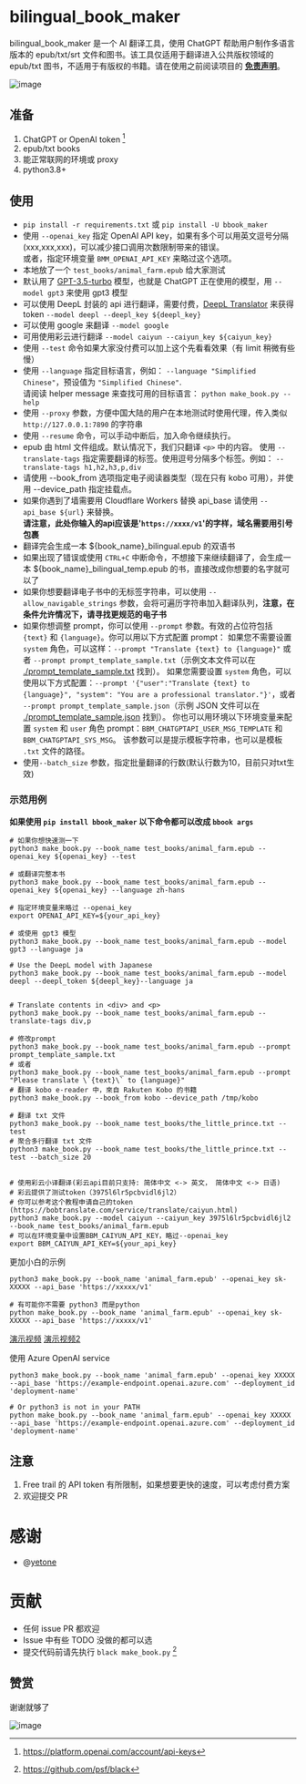 # bilingual_book_maker

bilingual_book_maker 是一个 AI 翻译工具，使用 ChatGPT 帮助用户制作多语言版本的 epub/txt/srt 文件和图书。该工具仅适用于翻译进入公共版权领域的 epub/txt 图书，不适用于有版权的书籍。请在使用之前阅读项目的 **[免责声明](./disclaimer.md)**。

![image](https://user-images.githubusercontent.com/15976103/222317531-a05317c5-4eee-49de-95cd-04063d9539d9.png)


## 准备

1. ChatGPT or OpenAI token [^token]
2. epub/txt books
3. 能正常联网的环境或 proxy
4. python3.8+


## 使用

- `pip install -r requirements.txt` 或 `pip install -U bbook_maker`
- 使用 `--openai_key` 指定 OpenAI API key，如果有多个可以用英文逗号分隔(xxx,xxx,xxx)，可以减少接口调用次数限制带来的错误。  
   或者，指定环境变量 `BMM_OPENAI_API_KEY` 来略过这个选项。
- 本地放了一个 `test_books/animal_farm.epub` 给大家测试
- 默认用了 [GPT-3.5-turbo](https://openai.com/blog/introducing-chatgpt-and-whisper-apis) 模型，也就是 ChatGPT 正在使用的模型，用 `--model gpt3` 来使用 gpt3 模型
- 可以使用 DeepL 封装的 api 进行翻译，需要付费，[DeepL Translator](https://rapidapi.com/splintPRO/api/deepl-translator) 来获得 token  `--model deepl --deepl_key ${deepl_key}`
- 可以使用 google 来翻译 `--model google`
- 可用使用彩云进行翻译 `--model caiyun --caiyun_key ${caiyun_key}`
- 使用 `--test` 命令如果大家没付费可以加上这个先看看效果（有 limit 稍微有些慢）
- 使用 `--language` 指定目标语言，例如： `--language "Simplified Chinese"`，预设值为 `"Simplified Chinese"`.  
   请阅读 helper message 来查找可用的目标语言：  `python make_book.py --help`
- 使用 `--proxy` 参数，方便中国大陆的用户在本地测试时使用代理，传入类似 `http://127.0.0.1:7890` 的字符串
- 使用 `--resume` 命令，可以手动中断后，加入命令继续执行。
- epub 由 html 文件组成。默认情况下，我们只翻译 `<p>` 中的内容。
   使用 `--translate-tags` 指定需要翻译的标签。使用逗号分隔多个标签。例如：
   `--translate-tags h1,h2,h3,p,div`
- 请使用 --book_from 选项指定电子阅读器类型（现在只有 kobo 可用），并使用 --device_path 指定挂载点。
- 如果你遇到了墙需要用 Cloudflare Workers 替换 api_base 请使用 `--api_base ${url}` 来替换。  
   **请注意，此处你输入的api应该是'`https://xxxx/v1`'的字样，域名需要用引号包裹**
- 翻译完会生成一本 ${book_name}_bilingual.epub 的双语书
- 如果出现了错误或使用 `CTRL+C` 中断命令，不想接下来继续翻译了，会生成一本 ${book_name}_bilingual_temp.epub 的书，直接改成你想要的名字就可以了
- 如果你想要翻译电子书中的无标签字符串，可以使用 `--allow_navigable_strings` 参数，会将可遍历字符串加入翻译队列，**注意，在条件允许情况下，请寻找更规范的电子书**
- 如果你想调整 prompt，你可以使用 `--prompt` 参数。有效的占位符包括 `{text}` 和 `{language}`。你可以用以下方式配置 prompt：
   如果您不需要设置 `system` 角色，可以这样：`--prompt "Translate {text} to {language}"` 或者 `--prompt prompt_template_sample.txt`（示例文本文件可以在 [./prompt_template_sample.txt](./prompt_template_sample.txt) 找到）。
   如果您需要设置 `system` 角色，可以使用以下方式配置：`--prompt '{"user":"Translate {text} to {language}", "system": "You are a professional translator."}'`，或者 `--prompt prompt_template_sample.json`（示例 JSON 文件可以在 [./prompt_template_sample.json](./prompt_template_sample.json) 找到）。
   你也可以用环境以下环境变量来配置 `system` 和 `user` 角色 prompt：`BBM_CHATGPTAPI_USER_MSG_TEMPLATE` 和 `BBM_CHATGPTAPI_SYS_MSG`。
该参数可以是提示模板字符串，也可以是模板 `.txt` 文件的路径。
- 使用`--batch_size` 参数，指定批量翻译的行数(默认行数为10，目前只对txt生效)

### 示范用例

**如果使用 `pip install bbook_maker` 以下命令都可以改成 `bbook args`**

```shell
# 如果你想快速测一下
python3 make_book.py --book_name test_books/animal_farm.epub --openai_key ${openai_key} --test

# 或翻译完整本书
python3 make_book.py --book_name test_books/animal_farm.epub --openai_key ${openai_key} --language zh-hans

# 指定环境变量来略过 --openai_key
export OPENAI_API_KEY=${your_api_key}

# 或使用 gpt3 模型
python3 make_book.py --book_name test_books/animal_farm.epub --model gpt3 --language ja

# Use the DeepL model with Japanese
python3 make_book.py --book_name test_books/animal_farm.epub --model deepl --deepl_token ${deepl_key}--language ja


# Translate contents in <div> and <p>
python3 make_book.py --book_name test_books/animal_farm.epub --translate-tags div,p

# 修改prompt
python3 make_book.py --book_name test_books/animal_farm.epub --prompt prompt_template_sample.txt
# 或者
python3 make_book.py --book_name test_books/animal_farm.epub --prompt "Please translate \`{text}\` to {language}"
# 翻译 kobo e-reader 中，來自 Rakuten Kobo 的书籍
python3 make_book.py --book_from kobo --device_path /tmp/kobo

# 翻译 txt 文件
python3 make_book.py --book_name test_books/the_little_prince.txt --test 
# 聚合多行翻译 txt 文件 
python3 make_book.py --book_name test_books/the_little_prince.txt --test --batch_size 20


# 使用彩云小译翻译(彩云api目前只支持: 简体中文 <-> 英文， 简体中文 <-> 日语)
# 彩云提供了测试token（3975l6lr5pcbvidl6jl2）
# 你可以参考这个教程申请自己的token (https://bobtranslate.com/service/translate/caiyun.html)
python3 make_book.py --model caiyun --caiyun_key 3975l6lr5pcbvidl6jl2 --book_name test_books/animal_farm.epub
# 可以在环境变量中设置BBM_CAIYUN_API_KEY，略过--openai_key
export BBM_CAIYUN_API_KEY=${your_api_key}

```

更加小白的示例
```shell
python3 make_book.py --book_name 'animal_farm.epub' --openai_key sk-XXXXX --api_base 'https://xxxxx/v1'

# 有可能你不需要 python3 而是python
python make_book.py --book_name 'animal_farm.epub' --openai_key sk-XXXXX --api_base 'https://xxxxx/v1'
```


[演示视频](https://www.bilibili.com/video/BV1XX4y1d75D/?t=0h07m08s)
[演示视频2](https://www.bilibili.com/video/BV1T8411c7iU/)


使用 Azure OpenAI service
```shell
python3 make_book.py --book_name 'animal_farm.epub' --openai_key XXXXX --api_base 'https://example-endpoint.openai.azure.com' --deployment_id 'deployment-name'

# Or python3 is not in your PATH
python make_book.py --book_name 'animal_farm.epub' --openai_key XXXXX --api_base 'https://example-endpoint.openai.azure.com' --deployment_id 'deployment-name'
```



## 注意

1. Free trail 的 API token 有所限制，如果想要更快的速度，可以考虑付费方案
2. 欢迎提交 PR


# 感谢

- @[yetone](https://github.com/yetone)

# 贡献

- 任何 issue PR 都欢迎
- Issue 中有些 TODO 没做的都可以选
- 提交代码前请先执行 `black make_book.py` [^black]

## 赞赏

谢谢就够了

![image](https://user-images.githubusercontent.com/15976103/222407199-1ed8930c-13a8-402b-9993-aaac8ee84744.png)

[^token]: https://platform.openai.com/account/api-keys
[^black]: https://github.com/psf/black
